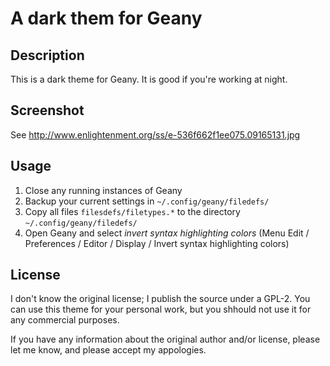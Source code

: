 # A dark them for Geany

## Description

  This is a dark theme for Geany. It is good if you're working at night.

## Screenshot

  See http://www.enlightenment.org/ss/e-536f662f1ee075.09165131.jpg

## Usage

  1. Close any running instances of Geany
  2. Backup your current settings in `~/.config/geany/filedefs/`
  3. Copy all files `filesdefs/filetypes.*` to the directory `~/.config/geany/filedefs/`
  4. Open Geany and select *invert syntax highlighting colors*
        (Menu Edit
          / Preferences
          / Editor
            / Display
            / Invert syntax highlighting colors)

## License

  I don't know the original license; I publish the source under a GPL-2.
  You can use this theme for your personal work, but you shhould not use it
  for any commercial purposes.

  If you have any information about the original author and/or license,
  please let me know, and please accept my appologies.
